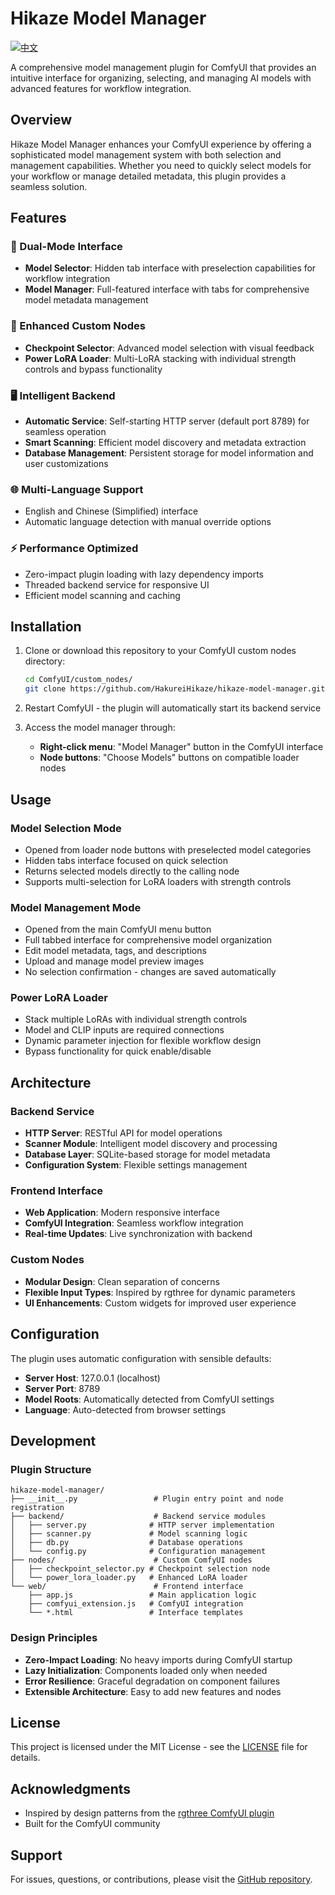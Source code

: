 # Hikaze Model Manager

[![中文](https://img.shields.io/badge/README-中文-red)](README_ZH.md)

A comprehensive model management plugin for ComfyUI that provides an intuitive interface for organizing, selecting, and managing AI models with advanced features for workflow integration.

## Overview

Hikaze Model Manager enhances your ComfyUI experience by offering a sophisticated model management system with both selection and management capabilities. Whether you need to quickly select models for your workflow or manage detailed metadata, this plugin provides a seamless solution.

## Features

### 🎯 Dual-Mode Interface
- **Model Selector**: Hidden tab interface with preselection capabilities for workflow integration
- **Model Manager**: Full-featured interface with tabs for comprehensive model metadata management

### 🔧 Enhanced Custom Nodes
- **Checkpoint Selector**: Advanced model selection with visual feedback
- **Power LoRA Loader**: Multi-LoRA stacking with individual strength controls and bypass functionality

### 🖥️ Intelligent Backend
- **Automatic Service**: Self-starting HTTP server (default port 8789) for seamless operation
- **Smart Scanning**: Efficient model discovery and metadata extraction
- **Database Management**: Persistent storage for model information and user customizations

### 🌐 Multi-Language Support
- English and Chinese (Simplified) interface
- Automatic language detection with manual override options

### ⚡ Performance Optimized
- Zero-impact plugin loading with lazy dependency imports
- Threaded backend service for responsive UI
- Efficient model scanning and caching

## Installation

1. Clone or download this repository to your ComfyUI custom nodes directory:
   ```bash
   cd ComfyUI/custom_nodes/
   git clone https://github.com/HakureiHikaze/hikaze-model-manager.git
   ```

2. Restart ComfyUI - the plugin will automatically start its backend service

3. Access the model manager through:
   - **Right-click menu**: "Model Manager" button in the ComfyUI interface
   - **Node buttons**: "Choose Models" buttons on compatible loader nodes

## Usage

### Model Selection Mode
- Opened from loader node buttons with preselected model categories
- Hidden tabs interface focused on quick selection
- Returns selected models directly to the calling node
- Supports multi-selection for LoRA loaders with strength controls

### Model Management Mode
- Opened from the main ComfyUI menu button
- Full tabbed interface for comprehensive model organization
- Edit model metadata, tags, and descriptions
- Upload and manage model preview images
- No selection confirmation - changes are saved automatically

### Power LoRA Loader
- Stack multiple LoRAs with individual strength controls
- Model and CLIP inputs are required connections
- Dynamic parameter injection for flexible workflow design
- Bypass functionality for quick enable/disable

## Architecture

### Backend Service
- **HTTP Server**: RESTful API for model operations
- **Scanner Module**: Intelligent model discovery and processing  
- **Database Layer**: SQLite-based storage for model metadata
- **Configuration System**: Flexible settings management

### Frontend Interface
- **Web Application**: Modern responsive interface
- **ComfyUI Integration**: Seamless workflow integration
- **Real-time Updates**: Live synchronization with backend

### Custom Nodes
- **Modular Design**: Clean separation of concerns
- **Flexible Input Types**: Inspired by rgthree for dynamic parameters
- **UI Enhancements**: Custom widgets for improved user experience

## Configuration

The plugin uses automatic configuration with sensible defaults:
- **Server Host**: 127.0.0.1 (localhost)
- **Server Port**: 8789
- **Model Roots**: Automatically detected from ComfyUI settings
- **Language**: Auto-detected from browser settings

## Development

### Plugin Structure
```
hikaze-model-manager/
├── __init__.py                 # Plugin entry point and node registration
├── backend/                    # Backend service modules
│   ├── server.py              # HTTP server implementation
│   ├── scanner.py             # Model scanning logic
│   ├── db.py                  # Database operations
│   └── config.py              # Configuration management
├── nodes/                      # Custom ComfyUI nodes
│   ├── checkpoint_selector.py # Checkpoint selection node
│   └── power_lora_loader.py   # Enhanced LoRA loader
└── web/                        # Frontend interface
    ├── app.js                 # Main application logic
    ├── comfyui_extension.js   # ComfyUI integration
    └── *.html                 # Interface templates
```

### Design Principles
- **Zero-Impact Loading**: No heavy imports during ComfyUI startup
- **Lazy Initialization**: Components loaded only when needed
- **Error Resilience**: Graceful degradation on component failures
- **Extensible Architecture**: Easy to add new features and nodes

## License

This project is licensed under the MIT License - see the [LICENSE](LICENSE) file for details.

## Acknowledgments

- Inspired by design patterns from the [rgthree ComfyUI plugin](https://github.com/rgthree/rgthree-comfy)
- Built for the ComfyUI community

## Support

For issues, questions, or contributions, please visit the [GitHub repository](https://github.com/HakureiHikaze/hikaze-model-manager).

